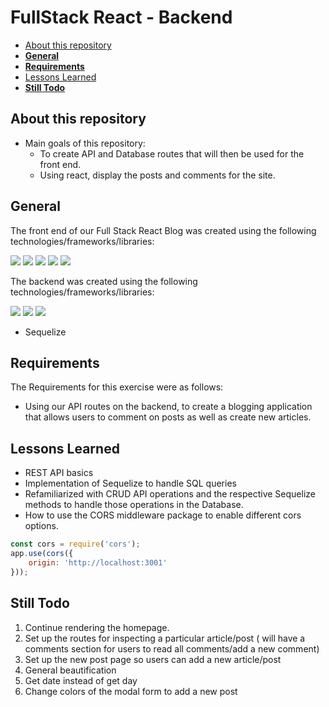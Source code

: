 # FullStack React - Backend <!-- omit in toc -->

- [About this repository](#about-this-repository)
- [**General**](#general)
- [**Requirements**](#requirements)
- [Lessons Learned](#lessons-learned)
- [**Still Todo**](#still-todo)
  
## About this repository
* Main goals of this repository:
  * To create API and Database routes that will then be used for the front end.
  * Using react, display the posts and comments for the site.

## **General**
The front end of our Full Stack React Blog was created using the following technologies/frameworks/libraries:

<img src="https://img.shields.io/badge/react%20-%2320232a.svg?&style=for-the-badge&logo=react&logoColor=%2361DAFB"/>
<img src="https://img.shields.io/badge/bootstrap%20-%23563D7C.svg?&style=for-the-badge&logo=bootstrap&logoColor=white"/>
<img src="https://img.shields.io/badge/javascript%20-%23323330.svg?&style=for-the-badge&logo=javascript&logoColor=%23F7DF1E"/>
<img src="https://img.shields.io/badge/html5%20-%23E34F26.svg?&style=for-the-badge&logo=html5&logoColor=white"/>
<img src="https://img.shields.io/badge/css3%20-%231572B6.svg?&style=for-the-badge&logo=css3&logoColor=white"/>

The backend was created using the following technologies/frameworks/libraries:

<img src="https://img.shields.io/badge/node.js%20-%2343853D.svg?&style=for-the-badge&logo=node.js&logoColor=white"/>
<img src="https://img.shields.io/badge/express.js%20-%23404d59.svg?&style=for-the-badge"/>
<img src ="https://img.shields.io/badge/postgres-%23316192.svg?&style=for-the-badge&logo=postgresql&logoColor=white"/>

* Sequelize

## **Requirements**
The Requirements for this exercise were as follows: 
* Using our API routes on the backend, to create a blogging application that allows users to comment on posts as well as create new articles.

## Lessons Learned
* REST API basics
* Implementation of Sequelize to handle SQL queries
* Refamiliarized with CRUD API operations and the respective Sequelize methods to handle those operations in the Database.
* How to use the CORS middleware package to enable different cors options. 
```JavaScript
const cors = require('cors');
app.use(cors({
    origin: 'http://localhost:3001'
}));
```

## **Still Todo**
1. Continue rendering the homepage.
2. Set up the routes for inspecting a particular article/post ( will have a comments section for users to read all comments/add a new comment)
3. Set up the new post page so users can add a new article/post
4. General beautification
5. Get date instead of get day
6. Change colors of the modal form to add a new post
